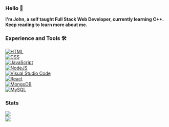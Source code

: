 <div class="center">
<h3 class="center">Hello 👋</h3>
  <span class="center"><b>I'm John, a self taught Full Stack Web Developer, currently learning C++. Keep reading to learn more about me.</b></span>
<br>
<h3 class="center">Experience and Tools 🛠️</h3>
<a href="https://en.m.wikipedia.org/wiki/HTML"><img alt="HTML" src="https://img.shields.io/badge/html5-%23E34F26.svg?&style=for-the-badge&logo=html5&logoColor=white"></a>
<br>
<a href="https://en.m.wikipedia.org/wiki/CSS"><img alt="CSS" src="https://img.shields.io/badge/css3-%231572B6.svg?&style=for-the-badge&logo=css3&logoColor=white"></a>
<br>
<a href="https://en.m.wikipedia.org/wiki/JavaScript"><img alt="JavaScript" src="https://img.shields.io/badge/javascript-%23323330.svg?&style=for-the-badge&logo=javascript&logoColor=%23F7DF1E">
<br>
<a href="https://nodejs.org/en"><img alt="NodeJS" src="https://img.shields.io/badge/node.js-6DA55F?style=for-the-badge&logo=node.js&logoColor=white">
<br>
<a href="https://code.visualstudio.com"><img alt="Visual Studio Code" src="https://img.shields.io/badge/VS%20Code-007acc?style=for-the-badge&logo=visual-studio-code&logoColor=white" class="center"></a>
<br>
<a href="https://reactjs.org/"><img alt="React" src="https://img.shields.io/badge/react-%2320232a.svg?style=for-the-badge&logo=react&logoColor=%2361DAFB" class="center"></a>
<br>
<a href="https://www.mongodb.com"><img alt="MongoDB" src="https://img.shields.io/badge/MongoDB-%234ea94b.svg?style=for-the-badge&logo=mongodb&logoColor=white" class="center"></a>
<br>
<a href="https://www.mysql.com/"><img alt="MySQL" src="https://img.shields.io/badge/mysql-%2300f.svg?style=for-the-badge&logo=mysql&logoColor=white" class="center"></a>
<h3 class="center">Stats</h3>
<a href="https://github.com/Lampropoulosss?tab=repositories"><img src="https://github-readme-stats.vercel.app/api?username=Lampropoulosss&show_icons=true&count_private=false&theme=radical" class="center"></a>
<br>
<a href="https://github.com/Lampropoulosss?tab=repositories"><img src="https://github-readme-stats.vercel.app/api/top-langs/?username=Lampropoulosss&show_icons=true&count_private=false&theme=radical" class="center"></a>
<br>
</div>
